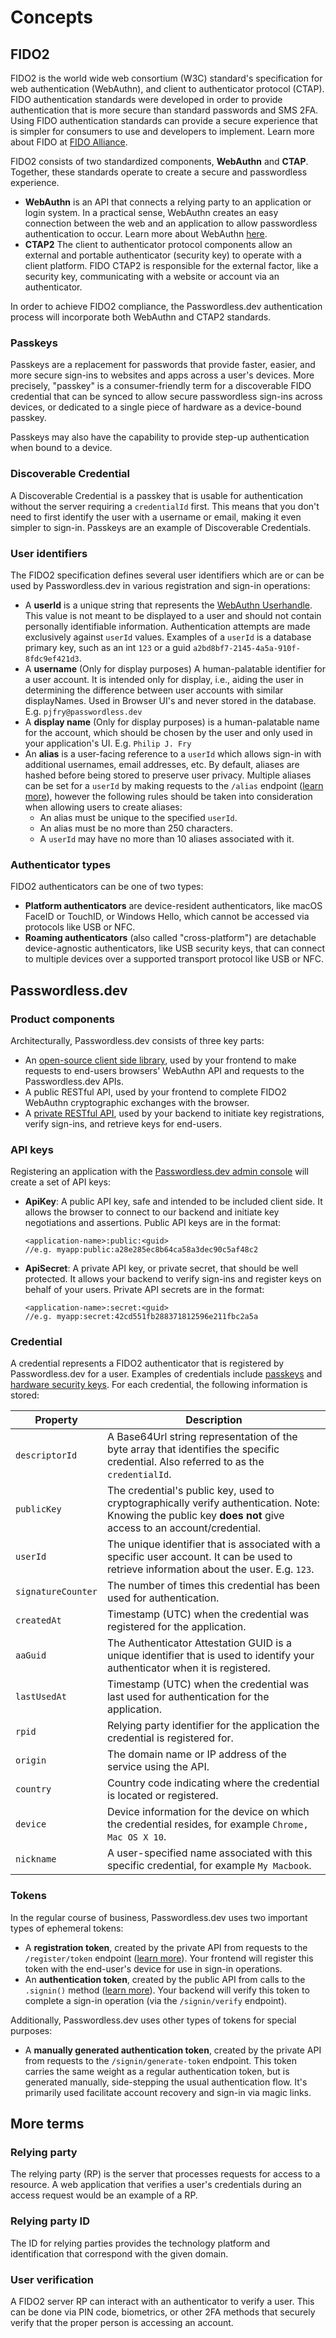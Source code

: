 # Concepts

## FIDO2

FIDO2 is the world wide web consortium (W3C) standard's specification for web authentication (WebAuthn), and client to authenticator protocol (CTAP). FIDO authentication standards were developed in order to provide authentication that is more secure than standard passwords and SMS 2FA. Using FIDO authentication standards can provide a secure experience that is simpler for consumers to use and developers to implement. Learn more about FIDO at [FIDO Alliance](https://fidoalliance.org/fido2/).

FIDO2 consists of two standardized components, **WebAuthn** and **CTAP**. Together, these standards operate to create a secure and passwordless experience.

- **WebAuthn** is an API that connects a relying party to an application or login system. In a practical sense, WebAuthn creates an easy connection between the web and an application to allow passwordless authentication to occur. Learn more about WebAuthn [here](https://www.yubico.com/resource/why-webauthn-matters/).
- **CTAP2** The client to authenticator protocol components allow an external and portable authenticator (security key) to operate with a client platform. FIDO CTAP2 is responsible for the external factor, like a security key, communicating with a website or account via an authenticator.

In order to achieve FIDO2 compliance, the Passwordless.dev authentication process will incorporate both WebAuthn and CTAP2 standards.

### Passkeys

Passkeys are a replacement for passwords that provide faster, easier, and more secure sign-ins to websites and apps across a user's devices. More precisely, "passkey" is a consumer-friendly term for a discoverable FIDO credential that can be synced to allow secure passwordless sign-ins across devices, or dedicated to a single piece of hardware as a device-bound passkey.

Passkeys may also have the capability to provide step-up authentication when bound to a device.

### Discoverable Credential

A Discoverable Credential is a passkey that is usable for authentication without the server requiring a `credentialId` first. This means that you don't need to first identify the user with a username or email, making it even simpler to sign-in. Passkeys are an example of Discoverable Credentials.

### User identifiers

The FIDO2 specification defines several user identifiers which are or can be used by Passwordless.dev in various registration and sign-in operations:

- A **userId** is a unique string that represents the [WebAuthn Userhandle](https://www.w3.org/TR/webauthn-2/#dom-publickeycredentialuserentity-id). This value is not meant to be displayed to a user and should not contain personally identifiable information. Authentication attempts are made exclusively against `userId` values. Examples of a `userId` is a database primary key, such as an int `123` or a guid `a2bd8bf7-2145-4a5a-910f-8fdc9ef421d3`.
- A **username** (Only for display purposes) A human-palatable identifier for a user account. It is intended only for display, i.e., aiding the user in determining the difference between user accounts with similar displayNames. Used in Browser UI's and never stored in the database. E.g. `pjfry@passwordless.dev`
- A **display name** (Only for display purposes) is a human-palatable name for the account, which should be chosen by the user and only used in your application's UI. E.g. `Philip J. Fry`
- An **alias** is a user-facing reference to a `userId` which allows sign-in with additional usernames, email addresses, etc. By default, aliases are hashed before being stored to preserve user privacy. Multiple aliases can be set for a `userId` by making requests to the `/alias` endpoint ([learn more](api.md#alias)), however the following rules should be taken into consideration when allowing users to create aliases:
  - An alias must be unique to the specified `userId`.
  - An alias must be no more than 250 characters.
  - A `userId` may have no more than 10 aliases associated with it.

### Authenticator types

FIDO2 authenticators can be one of two types:

- **Platform authenticators** are device-resident authenticators, like macOS FaceID or TouchID, or Windows Hello, which cannot be accessed via protocols like USB or NFC.
- **Roaming authenticators** (also called "cross-platform") are detachable device-agnostic authenticators, like USB security keys, that can connect to multiple devices over a supported transport protocol like USB or NFC.

## Passwordless.dev

### Product components

Architecturally, Passwordless.dev consists of three key parts:

- An [open-source client side library](frontend/javascript.md), used by your frontend to make requests to end-users browsers' WebAuthn API and requests to the Passwordless.dev APIs.
- A public RESTful API, used by your frontend to complete FIDO2 WebAuthn cryptographic exchanges with the browser.
- A [private RESTful API](api.md), used by your backend to initiate key registrations, verify sign-ins, and retrieve keys for end-users.

### API keys

Registering an application with the [Passwordless.dev admin console](get-started.md#create-an-application) will create a set of API keys:

- **ApiKey**: A public API key, safe and intended to be included client side. It allows the browser to connect to our backend and initiate key negotiations and assertions. Public API keys are in the format:
  ```
  <application-name>:public:<guid>
  //e.g. myapp:public:a28e285ec8b64ca58a3dec90c5af48c2
  ```
- **ApiSecret**: A private API key, or private secret, that should be well protected. It allows your backend to verify sign-ins and register keys on behalf of your users. Private API secrets are in the format:

  ```
  <application-name>:secret:<guid>
  //e.g. myapp:secret:42cd551fb288371812596e211fbc2a5a
  ```

### Credential

A credential represents a FIDO2 authenticator that is registered by Passwordless.dev for a user. Examples of credentials include [passkeys](https://fidoalliance.org/passkeys/) and [hardware security keys](https://www.yubico.com/products/security-key/). For each credential, the following information is stored:

| Property           | Description                                                                                                                                                   |
| ------------------ | ------------------------------------------------------------------------------------------------------------------------------------------------------------- |
| `descriptorId`     | A Base64Url string representation of the byte array that identifies the specific credential. Also referred to as the `credentialId`.                          |
| `publicKey`        | The credential's public key, used to cryptographically verify authentication. Note: Knowing the public key **does not** give access to an account/credential. |
| `userId`           | The unique identifier that is associated with a specific user account. It can be used to retrieve information about the user. E.g. `123`.                     |
| `signatureCounter` | The number of times this credential has been used for authentication.                                                                                         |
| `createdAt`        | Timestamp (UTC) when the credential was registered for the application.                                                                                       |
| `aaGuid`           | The Authenticator Attestation GUID is a unique identifier that is used to identify your authenticator when it is registered.                                  |
| `lastUsedAt`       | Timestamp (UTC) when the credential was last used for authentication for the application.                                                                     |
| `rpid`             | Relying party identifier for the application the credential is registered for.                                                                                |
| `origin`           | The domain name or IP address of the service using the API.                                                                                                   |
| `country`          | Country code indicating where the credential is located or registered.                                                                                        |
| `device`           | Device information for the device on which the credential resides, for example `Chrome, Mac OS X 10`.                                                         |
| `nickname`         | A user-specified name associated with this specific credential, for example `My Macbook`.                                                                     |

### Tokens

In the regular course of business, Passwordless.dev uses two important types of ephemeral tokens:

- A **registration token**, created by the private API from requests to the `/register/token` endpoint ([learn more](api.md#register-token)). Your frontend will register this token with the end-user's device for use in sign-in operations.
- An **authentication token**, created by the public API from calls to the `.signin()` method ([learn more](frontend/javascript.md#signinwith)). Your backend will verify this token to complete a sign-in operation (via the `/signin/verify` endpoint).

Additionally, Passwordless.dev uses other types of tokens for special purposes:

- A **manually generated authentication token**, created by the private API from requests to the `/signin/generate-token` endpoint. This token carries the same weight as a regular authentication token, but is generated manually, side-stepping the usual authentication flow. It's primarily used facilitate account recovery and sign-in via magic links.

## More terms

### Relying party

The relying party (RP) is the server that processes requests for access to a resource. A web application that verifies a user's credentials during an access request would be an example of a RP.

### Relying party ID

The ID for relying parties provides the technology platform and identification that correspond with the given domain.

### User verification

A FIDO2 server RP can interact with an authenticator to verify a user. This can be done via PIN code, biometrics, or other 2FA methods that securely verify that the proper person is accessing an account.

